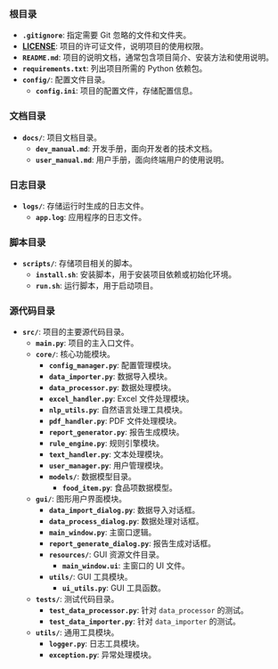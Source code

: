 ### 根目录

- **`.gitignore`**: 指定需要 Git 忽略的文件和文件夹。
- **[LICENSE](vscode-file://vscode-app/d:/Microsoft%20VS%20Code/resources/app/out/vs/code/electron-sandbox/workbench/workbench.html)**: 项目的许可证文件，说明项目的使用权限。
- **`README.md`**: 项目的说明文档，通常包含项目简介、安装方法和使用说明。
- **`requirements.txt`**: 列出项目所需的 Python 依赖包。
- **`config/`**: 配置文件目录。
    - **`config.ini`**: 项目的配置文件，存储配置信息。

### 文档目录

- **`docs/`**: 项目文档目录。
    - **`dev_manual.md`**: 开发手册，面向开发者的技术文档。
    - **`user_manual.md`**: 用户手册，面向终端用户的使用说明。

### 日志目录

- **`logs/`**: 存储运行时生成的日志文件。
    - **`app.log`**: 应用程序的日志文件。

### 脚本目录

- **`scripts/`**: 存储项目相关的脚本。
    - **`install.sh`**: 安装脚本，用于安装项目依赖或初始化环境。
    - **`run.sh`**: 运行脚本，用于启动项目。

### 源代码目录

- **`src/`**: 项目的主要源代码目录。
    - **`main.py`**: 项目的主入口文件。
    - **`core/`**: 核心功能模块。
        - **`config_manager.py`**: 配置管理模块。
        - **`data_importer.py`**: 数据导入模块。
        - **`data_processor.py`**: 数据处理模块。
        - **`excel_handler.py`**: Excel 文件处理模块。
        - **`nlp_utils.py`**: 自然语言处理工具模块。
        - **`pdf_handler.py`**: PDF 文件处理模块。
        - **`report_generator.py`**: 报告生成模块。
        - **`rule_engine.py`**: 规则引擎模块。
        - **`text_handler.py`**: 文本处理模块。
        - **`user_manager.py`**: 用户管理模块。
        - **`models/`**: 数据模型目录。
            - **`food_item.py`**: 食品项数据模型。
    - **`gui/`**: 图形用户界面模块。
        - **`data_import_dialog.py`**: 数据导入对话框。
        - **`data_process_dialog.py`**: 数据处理对话框。
        - **`main_window.py`**: 主窗口逻辑。
        - **`report_generate_dialog.py`**: 报告生成对话框。
        - **`resources/`**: GUI 资源文件目录。
            - **`main_window.ui`**: 主窗口的 UI 文件。
        - **`utils/`**: GUI 工具模块。
            - **`ui_utils.py`**: GUI 工具函数。
    - **`tests/`**: 测试代码目录。
        - **`test_data_processor.py`**: 针对 `data_processor` 的测试。
        - **`test_data_importer.py`**: 针对 `data_importer` 的测试。
    - **`utils/`**: 通用工具模块。
        - **`logger.py`**: 日志工具模块。
        - **`exception.py`**: 异常处理模块。